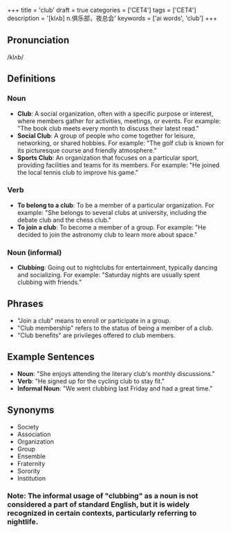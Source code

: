 +++
title = 'club'
draft = true
categories = ['CET4']
tags = ['CET4']
description = '[klʌb] n.俱乐部，夜总会'
keywords = ['ai words', 'club']
+++

## Pronunciation
/klʌb/

## Definitions
### Noun
- **Club**: A social organization, often with a specific purpose or interest, where members gather for activities, meetings, or events. For example: "The book club meets every month to discuss their latest read."
- **Social Club**: A group of people who come together for leisure, networking, or shared hobbies. For example: "The golf club is known for its picturesque course and friendly atmosphere."
- **Sports Club**: An organization that focuses on a particular sport, providing facilities and teams for its members. For example: "He joined the local tennis club to improve his game."

### Verb
- **To belong to a club**: To be a member of a particular organization. For example: "She belongs to several clubs at university, including the debate club and the chess club."
- **To join a club**: To become a member of a group. For example: "He decided to join the astronomy club to learn more about space."

### Noun (informal)
- **Clubbing**: Going out to nightclubs for entertainment, typically dancing and socializing. For example: "Saturday nights are usually spent clubbing with friends."

## Phrases
- "Join a club" means to enroll or participate in a group.
- "Club membership" refers to the status of being a member of a club.
- "Club benefits" are privileges offered to club members.

## Example Sentences
- **Noun**: "She enjoys attending the literary club's monthly discussions."
- **Verb**: "He signed up for the cycling club to stay fit."
- **Informal Noun**: "We went clubbing last Friday and had a great time."

## Synonyms
- Society
- Association
- Organization
- Group
- Ensemble
- Fraternity
- Sorority
- Institution

### Note: The informal usage of "clubbing" as a noun is not considered a part of standard English, but it is widely recognized in certain contexts, particularly referring to nightlife.
